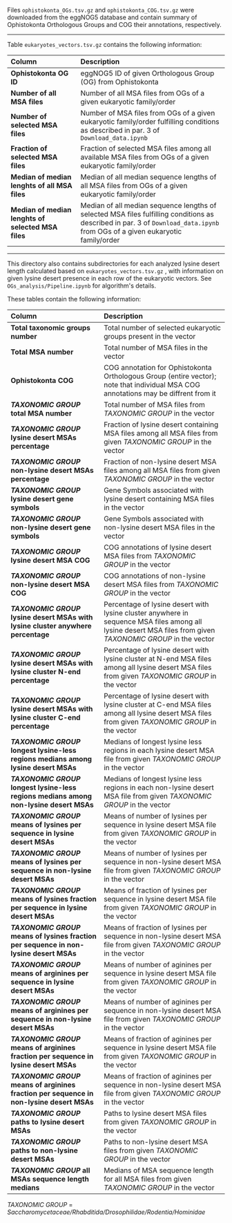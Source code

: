 

Files `ophistokonta_OGs.tsv.gz` and `ophistokonta_COG.tsv.gz` were downloaded from the eggNOG5 database and contain summary of Ophistokonta Orthologous Groups and COG their annotations, respectively.

---

Table `eukaryotes_vectors.tsv.gz` contains the following information:

| Column  | Description  |
|:--|:--|
| **Ophistokonta OG ID**  | eggNOG5 ID of given Orthologous Group (OG) from Ophistokonta|
| **Number of all MSA files**  | Number of all MSA files from OGs of a given eukaryotic family/order |
| **Number of selected MSA files**  |  Number of MSA files from OGs of a given eukaryotic family/order fulfilling conditions as described in par. 3 of `Download_data.ipynb` |
| **Fraction of selected MSA files** | Fraction of selected MSA files among all available MSA files from OGs of a given eukaryotic family/order |
| **Median of median lenghts of all MSA files** | Median of all median sequence lengths of all MSA files from OGs of a given eukaryotic family/order |
|**Median of median lenghts of selected MSA files** | Median of all median sequence lengths of selected MSA files fulfilling conditions as described in par. 3 of `Download_data.ipynb` from OGs of a given eukaryotic family/order |

---

This directory also contains subdirectories for each analyzed lysine desert length calculated based on  `eukaryotes_vectors.tsv.gz` , with information on given lysine desert presence in each row of the eukaryotic vectors. See `OGs_analysis/Pipeline.ipynb` for algorithm's details.

These tables contain the following information:

| Column  | Description  |
|:--|:--|
| **Total taxonomic groups number**  | Total number of selected eukaryotic groups present in the vector  |
| **Total MSA number**  |  Total number of MSA files in the vector |
|  **Ophistokonta COG** | COG annotation for Ophistokonta Orthologous Group (entire vector); note that individual MSA COG annotations may be diffrent from it  |
| ***TAXONOMIC GROUP* total MSA number**  | Total number of MSA files from *TAXONOMIC GROUP* in the vector  |
|***TAXONOMIC GROUP* lysine desert MSAs percentage** | Fraction of lysine desert containing MSA files among all MSA files from given *TAXONOMIC GROUP* in the vector|
|***TAXONOMIC GROUP* non-lysine desert MSAs percentage** | Fraction of non-lysine desert MSA files among all MSA files from given *TAXONOMIC GROUP* in the vector|
|***TAXONOMIC GROUP* lysine desert gene symbols** | Gene Symbols associated with lysine desert containing MSA files in the vector|
|***TAXONOMIC GROUP* non-lysine desert gene symbols** | Gene Symbols associated with non-lysine desert MSA files in the vector|
|***TAXONOMIC GROUP*  lysine desert MSA COG** | COG annotations of lysine desert MSA files from *TAXONOMIC GROUP* in the vector|
|***TAXONOMIC GROUP*  non-lysine desert MSA COG** | COG annotations of non-lysine desert MSA files from *TAXONOMIC GROUP* in the vector|
|***TAXONOMIC GROUP* lysine desert MSAs with lysine cluster anywhere percentage** | Percentage of lysine desert with lysine cluster anywhere in sequence MSA files among all lysine desert MSA files from given *TAXONOMIC GROUP* in the vector|
|***TAXONOMIC GROUP* lysine desert MSAs with lysine cluster N-end percentage** | Percentage of lysine desert with lysine cluster at N-end MSA files among all lysine desert MSA files from given *TAXONOMIC GROUP* in the vector|
|***TAXONOMIC GROUP* lysine desert MSAs with lysine cluster C-end percentage** | Percentage of lysine desert with lysine cluster at C-end MSA files among all lysine desert MSA files from given *TAXONOMIC GROUP* in the vector|
|***TAXONOMIC GROUP* longest lysine-less regions medians among lysine desert MSAs** | Medians of longest lysine less regions in each lysine desert MSA file from given *TAXONOMIC GROUP* in the vector|
|***TAXONOMIC GROUP* longest lysine-less regions medians among non-lysine desert MSAs** | Medians of longest lysine less regions in each non-lysine desert MSA file from given *TAXONOMIC GROUP* in the vector|
|***TAXONOMIC GROUP* means of lysines per sequence in lysine desert MSAs** | Means of number of lysines per sequence in lysine desert MSA file from given *TAXONOMIC GROUP* in the vector |
|***TAXONOMIC GROUP* means of lysines per sequence in non-lysine desert MSAs** |Means of number of lysines per sequence in non-lysine desert MSA file from given *TAXONOMIC GROUP* in the vector |
|***TAXONOMIC GROUP* means of lysines fraction per sequence in lysine desert MSAs** | Means of fraction of lysines per sequence in lysine desert MSA file from given *TAXONOMIC GROUP* in the vector|
|***TAXONOMIC GROUP* means of lysines fraction per sequence in non-lysine desert MSAs** |Means of fraction of lysines per sequence in non-lysine desert MSA file from given *TAXONOMIC GROUP* in the vector |
|***TAXONOMIC GROUP* means of arginines per sequence in lysine desert MSAs** |Means of number of aginines per sequence in lysine desert MSA file from given *TAXONOMIC GROUP* in the vector |
|***TAXONOMIC GROUP* means of arginines per sequence in non-lysine desert MSAs** | Means of number of aginines per sequence in non-lysine desert MSA file from given *TAXONOMIC GROUP* in the vector|
|***TAXONOMIC GROUP* means of arginines fraction per sequence in lysine desert MSAs** | Means of fraction of aginines per sequence in lysine desert MSA file from given *TAXONOMIC GROUP* in the vector|
|***TAXONOMIC GROUP* means of arginines fraction per sequence in non-lysine desert MSAs** |  Means of fraction of aginines per sequence in non-lysine desert MSA file from given *TAXONOMIC GROUP* in the vector|
|***TAXONOMIC GROUP* paths to lysine desert MSAs** | Paths to lysine desert MSA files from given *TAXONOMIC GROUP* in the vector|
|***TAXONOMIC GROUP* paths to non-lysine desert MSAs** | Paths to non-lysine desert MSA files from given *TAXONOMIC GROUP* in the vector|
|***TAXONOMIC GROUP* all MSAs sequence length medians** | Medians of MSA sequence length for all MSA files from given *TAXONOMIC GROUP* in the vector|

*TAXONOMIC GROUP* = *Saccharomycetaceae/Rhabditida/Drosophilidae/Rodentia/Hominidae*
